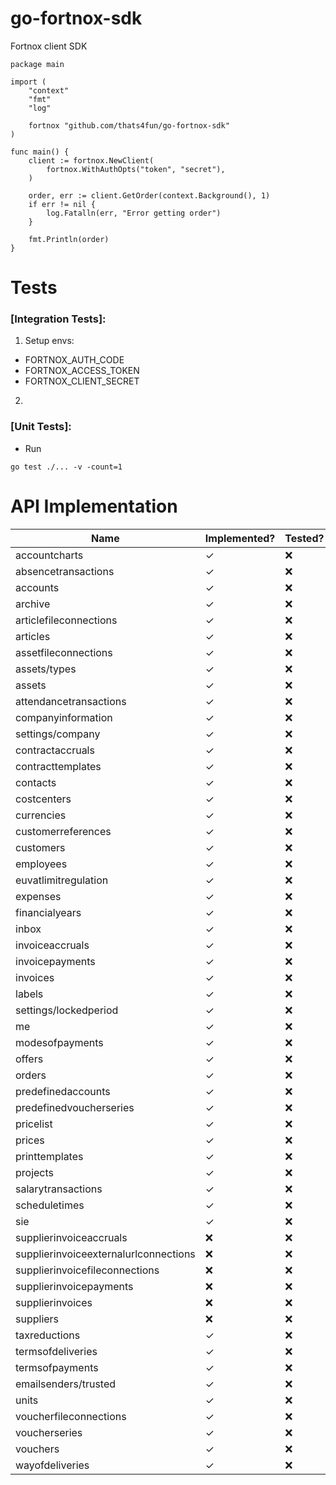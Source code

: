 # go-fortnox-sdk

Fortnox client SDK

```
package main

import (
	"context"
	"fmt"
	"log"

	fortnox "github.com/thats4fun/go-fortnox-sdk"
)

func main() {
	client := fortnox.NewClient(
		fortnox.WithAuthOpts("token", "secret"),
	)

	order, err := client.GetOrder(context.Background(), 1)
	if err != nil {
		log.Fatalln(err, "Error getting order")
	}

	fmt.Println(order)
}

```

# Tests

### [Integration Tests]:

1. Setup envs:

- FORTNOX_AUTH_CODE
- FORTNOX_ACCESS_TOKEN
- FORTNOX_CLIENT_SECRET

2.

### [Unit Tests]:

- Run

```
go test ./... -v -count=1
```

# API Implementation

| Name                           | Implemented? | Tested?   | 
|--------------------------------|------|-----------| 
| accountcharts                  | ✓    | ❌         |  
| absencetransactions            | ✓    | ❌         |   
| accounts                       | ✓    | ❌         |  
| archive                        | ✓    | ❌         |  
| articlefileconnections         | ✓    | ❌         |  
| articles                       | ✓    | ❌         |  
| assetfileconnections           | ✓    | ❌         |  
| assets/types                   | ✓    | ❌         |  
| assets                         | ✓    | ❌         |  
| attendancetransactions         | ✓    | ❌         |  
| companyinformation             | ✓    | ❌         |  
| settings/company               | ✓    | ❌         |  
| contractaccruals               | ✓    | ❌         |  
| contracttemplates              | ✓    | ❌         |  
| contacts                       | ✓    | ❌         |  
| costcenters                    | ✓    | ❌         |  
| currencies                     | ✓    | ❌         |  
| customerreferences             | ✓    | ❌         |  
| customers                      | ✓    | ❌         |  
| employees                      | ✓    | ❌         |  
| euvatlimitregulation           | ✓    | ❌         |  
| expenses                       | ✓    | ❌         |  
| financialyears                 | ✓    | ❌         |  
| inbox                          | ✓    | ❌         |  
| invoiceaccruals                | ✓    | ❌         |  
| invoicepayments                | ✓    | ❌         |  
| invoices                       | ✓    | ❌         |  
| labels                         | ✓    | ❌         |  
| settings/lockedperiod          | ✓    | ❌         |  
| me                             | ✓    | ❌         |  
| modesofpayments                | ✓    | ❌         |  
| offers                         | ✓    | ❌         |  
| orders                         | ✓    | ❌         |  
| predefinedaccounts             | ✓    | ❌         |  
| predefinedvoucherseries        | ✓    | ❌         |  
| pricelist                      | ✓    | ❌         |  
| prices                         | ✓    | ❌         |  
| printtemplates                 | ✓    | ❌         |  
| projects                       | ✓    | ❌         |  
| salarytransactions             | ✓    | ❌         |  
| scheduletimes                  | ✓     | ❌         |  
| sie                            | ✓     | ❌         |  
| supplierinvoiceaccruals        | ❌    | ❌         |  
| supplierinvoiceexternalurlconnections | ❌    | ❌         |  
| supplierinvoicefileconnections | ❌    | ❌         |  
| supplierinvoicepayments        | ❌    | ❌         |  
| supplierinvoices               | ❌    | ❌         |  
| suppliers                      | ❌    | ❌         |  
| taxreductions                  | ✓     | ❌         |  
| termsofdeliveries              | ✓     | ❌         |  
| termsofpayments                | ✓     | ❌         |  
| emailsenders/trusted           | ✓     | ❌         |  
| units                          | ✓    | ❌         |  
| voucherfileconnections         | ✓     | ❌         |  
| voucherseries                  | ✓    | ❌         |  
| vouchers                       | ✓     | ❌         |  
| wayofdeliveries                | ✓    | ❌         |  
